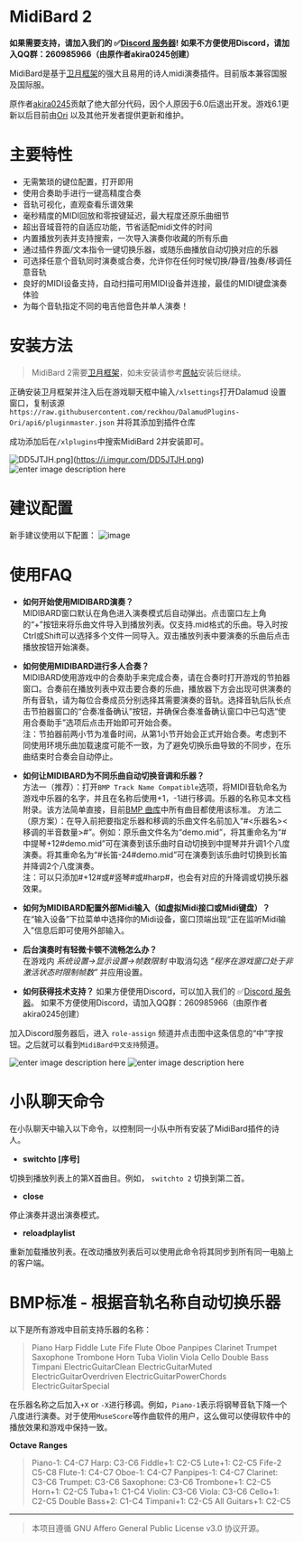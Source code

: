 # **MidiBard 2**

**如果需要支持，请加入我们的 ✅[Discord 服务器](https://discord.gg/sMUACqqKzF)!**
**如果不方便使用Discord，请加入QQ群：260985966（由原作者akira0245创建）**

MidiBard是基于[卫月框架](https://bbs.tggfl.com/topic/32/dalamud-%E5%8D%AB%E6%9C%88%E6%A1%86%E6%9E%B6)的强大且易用的诗人midi演奏插件。目前版本兼容国服及国际服。

原作者[akira0245](https://github.com/akira0245/MidiBard)贡献了绝大部分代码，因个人原因于6.0后退出开发。游戏6.1更新以后目前由[Ori](https://github.com/reckhou/MidiBard) 以及其他开发者提供更新和维护。



# 主要特性
* 无需繁琐的键位配置，打开即用
* 使用合奏助手进行一键高精度合奏
* 音轨可视化，直观查看乐谱效果
* 毫秒精度的MIDI回放和零按键延迟，最大程度还原乐曲细节
* 超出音域音符的自适应功能，节省适配midi文件的时间
* 内置播放列表并支持搜索，一次导入演奏你收藏的所有乐曲
* 通过插件界面/文本指令一键切换乐器，或随乐曲播放自动切换对应的乐器
* 可选择任意个音轨同时演奏或合奏，允许你在任何时候切换/静音/独奏/移调任意音轨
* 良好的MIDI设备支持，自动扫描可用MIDI设备并连接，最佳的MIDI键盘演奏体验
* 为每个音轨指定不同的电吉他音色并单人演奏！


# 安装方法
> MidiBard 2需要[卫月框架](https://bbs.tggfl.com/topic/32/dalamud-%E5%8D%AB%E6%9C%88%E6%A1%86%E6%9E%B6)，如未安装请参考[原帖](https://bbs.tggfl.com/topic/32/dalamud-%E5%8D%AB%E6%9C%88%E6%A1%86%E6%9E%B6)安装后继续。

正确安装卫月框架并注入后在游戏聊天框中输入`/xlsettings`打开Dalamud 设置窗口，复制该源  
`https://raw.githubusercontent.com/reckhou/DalamudPlugins-Ori/api6/pluginmaster.json` 并将其添加到插件仓库  


成功添加后在`/xlplugins`中搜索MidiBard 2并安装即可。

 ![DD5JTJH.png](https://i.imgur.com/DD5JTJH.png)](https://i.imgur.com/DD5JTJH.png)
![enter image description here](https://i.imgur.com/4BH682e.png)

# 建议配置
新手建议使用以下配置：
![image](https://i.imgur.com/wFsYNDy.png)


# 使用FAQ
* **如何开始使用MIDIBARD演奏？**  
MIDIBARD窗口默认在角色进入演奏模式后自动弹出。点击窗口左上角的“+”按钮来将乐曲文件导入到播放列表。仅支持.mid格式的乐曲。导入时按Ctrl或Shift可以选择多个文件一同导入。双击播放列表中要演奏的乐曲后点击播放按钮开始演奏。

* **如何使用MIDIBARD进行多人合奏？**  
MIDIBARD使用游戏中的合奏助手来完成合奏，请在合奏时打开游戏的节拍器窗口。合奏前在播放列表中双击要合奏的乐曲，播放器下方会出现可供演奏的所有音轨，请为每位合奏成员分别选择其需要演奏的音轨。选择音轨后队长点击节拍器窗口的“合奏准备确认”按钮，并确保合奏准备确认窗口中已勾选“使用合奏助手”选项后点击开始即可开始合奏。  
注：节拍器前两小节为准备时间，从第1小节开始会正式开始合奏。考虑到不同使用环境乐曲加载速度可能不一致，为了避免切换乐曲导致的不同步，在乐曲结束时合奏会自动停止。

* **如何让MIDIBARD为不同乐曲自动切换音调和乐器？**  
方法一（推荐）：打开`BMP Track Name Compatible`选项，将MIDI音轨命名为游戏中乐器的名字，并且在名称后使用+1，-1进行移调。乐器的名称见本文档附录。该方法简单直接，目前[BMP 曲库](https://bmp.trotlinebeercan.com/)中所有曲目都使用该标准。
方法二（原方案）：在导入前把要指定乐器和移调的乐曲文件名前加入“#<乐器名><移调的半音数量>#”。例如：原乐曲文件名为“demo.mid”，将其重命名为“#中提琴+12#demo.mid”可在演奏到该乐曲时自动切换到中提琴并升调1个八度演奏。将其重命名为“#长笛-24#demo.mid”可在演奏到该乐曲时切换到长笛并降调2个八度演奏。  
注：可以只添加#+12#或#竖琴#或#harp#，也会有对应的升降调或切换乐器效果。

* **如何为MIDIBARD配置外部Midi输入（如虚拟Midi接口或Midi键盘）？**  
在“输入设备”下拉菜单中选择你的Midi设备，窗口顶端出现“正在监听Midi输入”信息后即可使用外部输入。

* **后台演奏时有轻微卡顿不流畅怎么办？**  
在游戏内 *系统设置→显示设置→帧数限制* 中取消勾选 *“程序在游戏窗口处于非激活状态时限制帧数”* 并应用设置。

* **如何获得技术支持？**
如果方便使用Discord，可以加入我们的 ✅[Discord 服务器](https://discord.gg/sMUACqqKzF)。
如果不方便使用Discord，请加入QQ群：260985966（由原作者akira0245创建）

加入Discord服务器后，进入 `role-assign` 频道并点击图中这条信息的“中”字按钮。之后就可以看到`MidiBard中文支持`频道。

![enter image description here](https://i.imgur.com/VK8Iz0S.png)
![enter image description here](https://i.imgur.com/6mEBWmY.png)

# 小队聊天命令

在小队聊天中输入以下命令，以控制同一小队中所有安装了MidiBard插件的诗人。

* **switchto [序号]**

切换到播放列表上的第X首曲目。例如， `switchto 2` 切换到第二首。
* **close**

停止演奏并退出演奏模式。

*  **reloadplaylist**

重新加载播放列表。在改动播放列表后可以使用此命令将其同步到所有同一电脑上的客户端。

# BMP标准 - 根据音轨名称自动切换乐器

以下是所有游戏中目前支持乐器的名称：

>Piano
>Harp
>Fiddle
>Lute
>Fife
>Flute
>Oboe
>Panpipes
>Clarinet
>Trumpet
>Saxophone
>Trombone
>Horn
>Tuba
>Violin
>Viola
>Cello
>Double Bass
>Timpani
>ElectricGuitarClean 
>ElectricGuitarMuted 
>ElectricGuitarOverdriven
>ElectricGuitarPowerChords 
>ElectricGuitarSpecial

在乐器名称之后加入`+X` or `-X`进行移调。例如，`Piano-1`表示将钢琴音轨下降一个八度进行演奏。对于使用`MuseScore`等作曲软件的用户，这么做可以使得软件中的播放效果和游戏中保持一致。

**Octave Ranges**

>Piano-1: C4-C7 
>Harp: C3-C6 
>Fiddle+1: C2-C5 
>Lute+1: C2-C5
>Fife-2 C5-C8 
>Flute-1: C4-C7 
>Oboe-1: C4-C7 
>Panpipes-1: C4-C7 
>Clarinet: C3-C6
>Trumpet: C3-C6 
>Saxophone: C3-C6
>Trombone+1: C2-C5
>Horn+1: C2-C5
>Tuba+1: C1-C4
>Violin: C3-C6
>Viola: C3-C6
>Cello+1: C2-C5
>Double Bass+2: C1-C4
>Timpani+1: C2-C5
>All Guitars+1: C2-C5


---
> 本项目遵循 GNU Affero General Public License v3.0 协议开源。  
